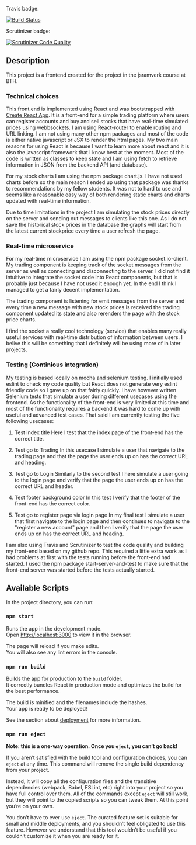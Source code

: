 Travis badge:

[![Build Status](https://travis-ci.org/slistrom/bth-js-front.svg?branch=main)](https://travis-ci.org/slistrom/bth-js-front)

Scrutinizer badge:

[![Scrutinizer Code Quality](https://scrutinizer-ci.com/g/slistrom/bth-js-front/badges/quality-score.png?b=main)](https://scrutinizer-ci.com/g/slistrom/bth-js-front/?branch=main)

## Description

This project is a frontend created for the project in the jsramverk course at BTH.

### Technical choices

This front.end is implemented using React and was bootstrapped with [Create React App](https://github.com/facebook/create-react-app). It is a front-end for a simple trading platform where users can register accounts and buy and sell stocks that have real-time simulated prices using webbsockets. I am using React-router to enable routing and URL linking. I am not using many other npm packages and most of the code is either native javascript or JSX to render the html pages. My two main reasons for using React is because I want to learn more about react and it is also the javascript framework that I know best at the moment. Most of the code is written as classes to keep state and I am using fetch to retrieve information in JSON from the backend API (and database).

For my stock charts I am using the npm package chart.js. I have not used charts before so the main reason I ended up using that package was thanks to recommendations by my fellow students. It was not to hard to use and seems like a reasonable easy way of both rendering static charts and charts updated with real-time information.

Due to time limitations in the project I am simulating the stock prices directly on the server and sending out messages to clients like this one. As I do not save the historical stock prices in the database the graphs will start from the latest current stockprice every time a user refresh the page.  

### Real-time microservice

For my real-time microservice I am using the npm package socket.io-client. My trading component is keeping track of the socket messages from the server as well as connecting and disconnecting to the server. I did not find it intuitive to integrate the socket code into React components, but that is probably just because I have not used it enough yet. In the end I think I managed to get a fairly decent implementation. 

The trading component is listening for emit messages from the server and every time a new message with new stock prices is received the trading component updated its state and also rerenders the page with the stock price charts. 

I find the socket a really cool technology (service) that enables many really useful services with real-time distribution of information between users. I belive this will be something that I definitely will be using more of in later projects. 

### Testing (Continious integration)

My testing is based locally on mocha and selenium testing. I initially used eslint to check my code quality but React does not generate very eslint friendly code so I gave up on that fairly quickly. I have however written Selenium tests that simulate a user during different usecases using the frontend. As the functionality of the front-end is very limited at this time and most of the functionality requires a backend it was hard to come up with useful and advanced test cases. That said I am currently testing the five following usecases:

1. Test index title
Here I test that the index page of the front-end has the correct title.

2. Test go to Trading
In this usecase I simulate a user that navigate to the trading page and that the page the user ends up on has the correct URL and heading.

3. Test go to Login
Similarly to the second test I here simulate a user going to the login page and verify that the page the user ends up on has the correct URL and header.

4. Test footer background color
In this test I verify that the footer of the front-end has the correct color.

5. Test go to register page via login page
In my final test I simulate a user that first navigate to the login page and then continues to navigate to the "register a new account" page and then I verify that the page the user ends up on has the correct URL and heading.

I am also using Travis and Scrutinizer to test the code quality and building my front-end based on my github repo. This required a little extra work as I had problems at first with the tests running before the front-end had started. I used the npm package start-server-and-test to make sure that the front-end server was started before the tests actually started.

## Available Scripts

In the project directory, you can run:

### `npm start`

Runs the app in the development mode.<br />
Open [http://localhost:3000](http://localhost:3000) to view it in the browser.

The page will reload if you make edits.<br />
You will also see any lint errors in the console.

### `npm run build`

Builds the app for production to the `build` folder.<br />
It correctly bundles React in production mode and optimizes the build for the best performance.

The build is minified and the filenames include the hashes.<br />
Your app is ready to be deployed!

See the section about [deployment](https://facebook.github.io/create-react-app/docs/deployment) for more information.

### `npm run eject`

**Note: this is a one-way operation. Once you `eject`, you can’t go back!**

If you aren’t satisfied with the build tool and configuration choices, you can `eject` at any time. This command will remove the single build dependency from your project.

Instead, it will copy all the configuration files and the transitive dependencies (webpack, Babel, ESLint, etc) right into your project so you have full control over them. All of the commands except `eject` will still work, but they will point to the copied scripts so you can tweak them. At this point you’re on your own.

You don’t have to ever use `eject`. The curated feature set is suitable for small and middle deployments, and you shouldn’t feel obligated to use this feature. However we understand that this tool wouldn’t be useful if you couldn’t customize it when you are ready for it.
